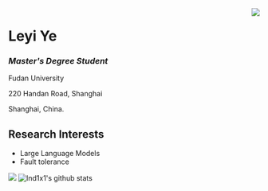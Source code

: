 <img align="right" src="https://count.getloli.com/get/@:Ind1x1?theme=rule34">

# Leyi Ye

### *Master's Degree Student*

Fudan University

220 Handan Road, Shanghai

Shanghai, China.

## Research Interests

- Large Language Models
- Fault tolerance

[![](https://activity-graph.herokuapp.com/graph?username=Ind1x1&theme=dracula)](https://github.com/ashutosh00710/github-readme-activity-graph)
![Ind1x1's github stats](https://github-readme-stats.vercel.app/api?username=Ind1x1&show_icons=true&theme=vue)

